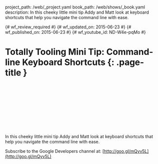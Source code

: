 project_path: /web/_project.yaml
book_path: /web/shows/_book.yaml
description: In this cheeky little mini tip Addy and Matt look at keyboard shortcuts that help you navigate the command line with ease.

{# wf_review_required #}
{# wf_updated_on: 2015-06-23 #}
{# wf_published_on: 2015-06-23 #}
{# wf_youtube_id: ND-W4e-pqMo #}

# Totally Tooling Mini Tip: Command-line Keyboard Shortcuts {: .page-title }


<div class="video-wrapper">
  <iframe class="devsite-embedded-youtube-video" data-video-id="ND-W4e-pqMo"
          data-autohide="1" data-showinfo="0" frameborder="0" allowfullscreen>
  </iframe>
</div>


In this cheeky little mini tip Addy and Matt look at keyboard shortcuts that help you navigate the command line with ease.

Subscribe to the Google Developers channel at: [http://goo.gl/mQyv5L](http://goo.gl/mQyv5L)
